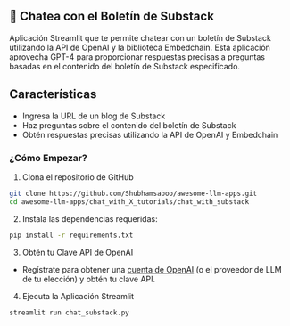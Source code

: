 ## 📝 Chatea con el Boletín de Substack
Aplicación Streamlit que te permite chatear con un boletín de Substack utilizando la API de OpenAI y la biblioteca Embedchain. Esta aplicación aprovecha GPT-4 para proporcionar respuestas precisas a preguntas basadas en el contenido del boletín de Substack especificado.

## Características
- Ingresa la URL de un blog de Substack
- Haz preguntas sobre el contenido del boletín de Substack
- Obtén respuestas precisas utilizando la API de OpenAI y Embedchain

### ¿Cómo Empezar?

1. Clona el repositorio de GitHub

```bash
git clone https://github.com/Shubhamsaboo/awesome-llm-apps.git
cd awesome-llm-apps/chat_with_X_tutorials/chat_with_substack
```
2. Instala las dependencias requeridas:

```bash
pip install -r requirements.txt
```
3. Obtén tu Clave API de OpenAI

- Regístrate para obtener una [cuenta de OpenAI](https://platform.openai.com/) (o el proveedor de LLM de tu elección) y obtén tu clave API.

4. Ejecuta la Aplicación Streamlit
```bash
streamlit run chat_substack.py
```